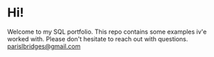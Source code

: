 # Hi! 
Welcome to my SQL portfolio.
This repo contains some examples iv'e worked with.
Please don't hesitate to reach out with questions.
parislbridges@gmail.com
